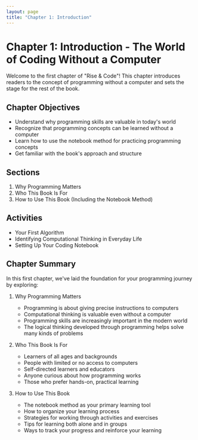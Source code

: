 ```yaml
---
layout: page
title: "Chapter 1: Introduction"
---
```


# Chapter 1: Introduction - The World of Coding Without a Computer

Welcome to the first chapter of "Rise & Code"! This chapter introduces readers to the concept of programming without a computer and sets the stage for the rest of the book.

## Chapter Objectives

- Understand why programming skills are valuable in today's world
- Recognize that programming concepts can be learned without a computer
- Learn how to use the notebook method for practicing programming concepts
- Get familiar with the book's approach and structure

## Sections

1. Why Programming Matters
2. Who This Book Is For
3. How to Use This Book (Including the Notebook Method)

## Activities

- Your First Algorithm
- Identifying Computational Thinking in Everyday Life
- Setting Up Your Coding Notebook

## Chapter Summary

In this first chapter, we've laid the foundation for your programming journey by exploring:

1. Why Programming Matters
   - Programming is about giving precise instructions to computers
   - Computational thinking is valuable even without a computer
   - Programming skills are increasingly important in the modern world
   - The logical thinking developed through programming helps solve many kinds of problems

2. Who This Book Is For
   - Learners of all ages and backgrounds
   - People with limited or no access to computers
   - Self-directed learners and educators
   - Anyone curious about how programming works
   - Those who prefer hands-on, practical learning

3. How to Use This Book
   - The notebook method as your primary learning tool
   - How to organize your learning process
   - Strategies for working through activities and exercises
   - Tips for learning both alone and in groups
   - Ways to track your progress and reinforce your learning
